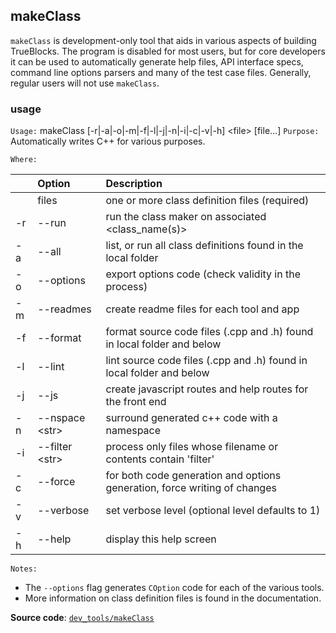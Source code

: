 ## makeClass

`makeClass` is development-only tool that aids in various aspects of building TrueBlocks. The program is disabled for most users, but for core developers it can be used to automatically generate help files, API interface specs, command line options parsers and many of the test case files. Generally, regular users will not use `makeClass`.

### usage

`Usage:`    makeClass [-r|-a|-o|-m|-f|-l|-j|-n|-i|-c|-v|-h] &lt;file&gt; [file...]
`Purpose:`  Automatically writes C++ for various purposes.

`Where:`

| | Option | Description |
| :----- | :----- | :---------- |
|  | files | one or more class definition files (required) |
| -r | --run | run the class maker on associated <class_name(s)> |
| -a | --all | list, or run all class definitions found in the local folder |
| -o | --options | export options code (check validity in the process) |
| -m | --readmes | create readme files for each tool and app |
| -f | --format | format source code files (.cpp and .h) found in local folder and below |
| -l | --lint | lint source code files (.cpp and .h) found in local folder and below |
| -j | --js | create javascript routes and help routes for the front end |
| -n | --nspace &lt;str&gt; | surround generated c++ code with a namespace |
| -i | --filter &lt;str&gt; | process only files whose filename or contents contain 'filter' |
| -c | --force | for both code generation and options generation, force writing of changes |
| -v | --verbose | set verbose level (optional level defaults to 1) |
| -h | --help | display this help screen |

`Notes:`

- The `--options` flag generates `COption` code for each of the various tools.
- More information on class definition files is found in the documentation.

**Source code**: [`dev_tools/makeClass`](https://github.com/TrueBlocks/trueblocks-core/tree/master/src/dev_tools/makeClass)

